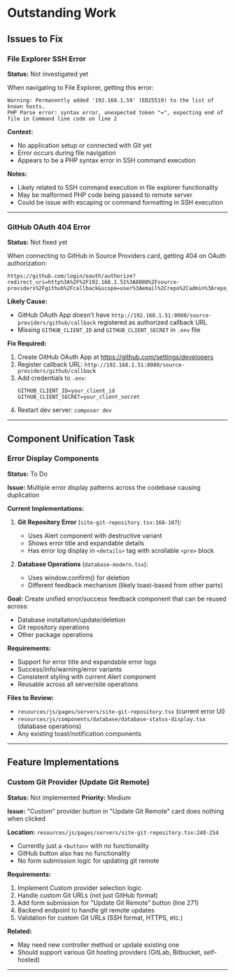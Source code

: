 # Outstanding Work

## Issues to Fix

### File Explorer SSH Error
**Status:** Not investigated yet

When navigating to File Explorer, getting this error:
```
Warning: Permanently added '192.168.1.59' (ED25519) to the list of known hosts.
PHP Parse error: syntax error, unexpected token "=", expecting end of file in Command line code on line 2
```

**Context:**
- No application setup or connected with Git yet
- Error occurs during file navigation
- Appears to be a PHP syntax error in SSH command execution

**Notes:**
- Likely related to SSH command execution in file explorer functionality
- May be malformed PHP code being passed to remote server
- Could be issue with escaping or command formatting in SSH execution

---

### GitHub OAuth 404 Error
**Status:** Not fixed yet

When connecting to GitHub in Source Providers card, getting 404 on OAuth authorization:
```
https://github.com/login/oauth/authorize?redirect_uri=http%3A%2F%2F192.168.1.51%3A8080%2Fsource-providers%2Fgithub%2Fcallback&scope=user%3Aemail%2Crepo%2Cadmin%3Arepo_hook&response_type=code&state=GzOTzFjxmXXANAukpLpnhyyyBpHu2eitHJb88lJT
```

**Likely Cause:**
- GitHub OAuth App doesn't have `http://192.168.1.51:8080/source-providers/github/callback` registered as authorized callback URL
- Missing `GITHUB_CLIENT_ID` and `GITHUB_CLIENT_SECRET` in `.env` file

**Fix Required:**
1. Create GitHub OAuth App at https://github.com/settings/developers
2. Register callback URL: `http://192.168.1.51:8080/source-providers/github/callback`
3. Add credentials to `.env`:
   ```
   GITHUB_CLIENT_ID=your_client_id
   GITHUB_CLIENT_SECRET=your_client_secret
   ```
4. Restart dev server: `composer dev`

---

## Component Unification Task

### Error Display Components
**Status:** To Do

**Issue:** Multiple error display patterns across the codebase causing duplication

**Current Implementations:**
1. **Git Repository Error** (`site-git-repository.tsx:168-187`):
   - Uses Alert component with destructive variant
   - Shows error title and expandable details
   - Has error log display in `<details>` tag with scrollable `<pre>` block

2. **Database Operations** (`database-modern.tsx`):
   - Uses window.confirm() for deletion
   - Different feedback mechanism (likely toast-based from other parts)

**Goal:** Create unified error/success feedback component that can be reused across:
- Database installation/update/deletion
- Git repository operations
- Other package operations

**Requirements:**
- Support for error title and expandable error logs
- Success/info/warning/error variants
- Consistent styling with current Alert component
- Reusable across all server/site operations

**Files to Review:**
- `resources/js/pages/servers/site-git-repository.tsx` (current error UI)
- `resources/js/components/database/database-status-display.tsx` (database operations)
- Any existing toast/notification components

---

## Feature Implementations

### Custom Git Provider (Update Git Remote)
**Status:** Not implemented
**Priority:** Medium

**Issue:** "Custom" provider button in "Update Git Remote" card does nothing when clicked

**Location:** `resources/js/pages/servers/site-git-repository.tsx:248-254`
- Currently just a `<button>` with no functionality
- GitHub button also has no functionality
- No form submission logic for updating git remote

**Requirements:**
1. Implement Custom provider selection logic
2. Handle custom Git URLs (not just GitHub format)
3. Add form submission for "Update Git Remote" button (line 271)
4. Backend endpoint to handle git remote updates
5. Validation for custom Git URLs (SSH format, HTTPS, etc.)

**Related:**
- May need new controller method or update existing one
- Should support various Git hosting providers (GitLab, Bitbucket, self-hosted)

---

